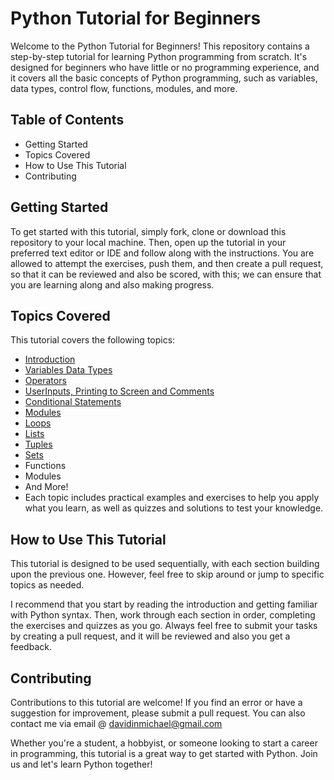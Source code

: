 # Python Tutorial for Beginners
Welcome to the Python Tutorial for Beginners! This repository contains a step-by-step tutorial for learning Python programming from scratch. It's designed for beginners who have little or no programming experience, and it covers all the basic concepts of Python programming, such as variables, data types, control flow, functions, modules, and more.

## Table of Contents
- Getting Started
- Topics Covered
- How to Use This Tutorial
- Contributing

## Getting Started
To get started with this tutorial, simply fork, clone or download this repository to your local machine. Then, open up the tutorial in your preferred text editor or IDE and follow along with the instructions.
You are allowed to attempt the exercises, push them, and then create a pull request, so that it can be reviewed and also be scored, with this; we can ensure that you are learning along and also making progress.

## Topics Covered
This tutorial covers the following topics:
- [Introduction](00-introduction.md)
- [Variables Data Types](01-datatypes&variables.py)
- [Operators](02-operators.py)
- [UserInputs, Printing to Screen and Comments](03-userinputs&outputs.py)
- [Conditional Statements](04-conditional-statements.py)
- [Modules](05-modules.py)
- [Loops](06-loops.py)
- [Lists](07-lists.py)
- [Tuples](08-tuples.py)
- [Sets](09-sets.py)
- Functions
- Modules
- And More!
- Each topic includes practical examples and exercises to help you apply what you learn, as well as quizzes and solutions to test your knowledge.

## How to Use This Tutorial
This tutorial is designed to be used sequentially, with each section building upon the previous one. However, feel free to skip around or jump to specific topics as needed.

I recommend that you start by reading the introduction and getting familiar with Python syntax. Then, work through each section in order, completing the exercises and quizzes as you go. Always feel free to submit your tasks by creating a pull request, and it will be reviewed and also you get a feedback.

## Contributing
Contributions to this tutorial are welcome! If you find an error or have a suggestion for improvement, please submit a pull request.
You can also contact me via email @ davidinmichael@gmail.com

Whether you're a student, a hobbyist, or someone looking to start a career in programming, this tutorial is a great way to get started with Python. Join us and let's learn Python together!